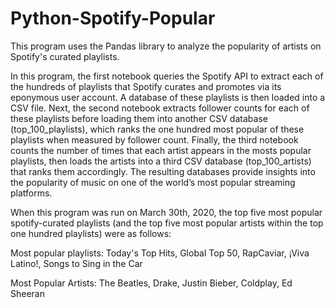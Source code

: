 # Python-Spotify-Popular
This program uses the Pandas library to analyze the popularity of artists on Spotify's curated playlists.

In this program, the first notebook queries the Spotify API to extract each of the hundreds of playlists that Spotify curates and promotes via its eponymous user account. A database of these playlists is then loaded into a CSV file. Next, the second notebook extracts follower counts for each of these playlists before loading them into another CSV database (top_100_playlists), which ranks the one hundred most popular of these playlists when measured by follower count. Finally, the third notebook counts the number of times that each artist appears in the mosts popular playlists, then loads the artists into a third CSV database (top_100_artists) that ranks them accordingly. The resulting databases provide insights into the popularity of music on one of the world’s most popular streaming platforms.

When this program was run on March 30th, 2020, the top five most popular spotify-curated playlists (and the top five most popular artists within the top one hundred playlists) were as follows:

  Most popular playlists: Today's Top Hits, Global Top 50, RapCaviar, ¡Viva Latino!, Songs to Sing in the Car

  Most Popular Artists: The Beatles, Drake, Justin Bieber, Coldplay, Ed Sheeran
